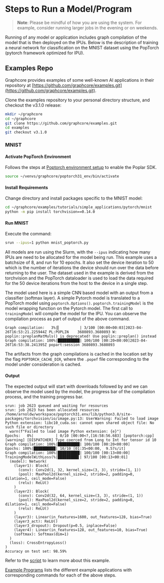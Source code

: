 # Steps to Run a Model/Program

> **Note**:  Please be mindful of how you are using the system.
For example, consider running larger jobs in the evening or on weekends.

Running of any model or application includes graph compilation of the model that is then deployed on the IPUs. Below is the description of training a neural network for classification on the MNIST dataset using the PopTorch (pytorch framework optimized for IPU). 

## Examples Repo

Graphcore provides examples of some well-known AI applications in their repository at [https://github.com/graphcore/examples.git](https://github.com/graphcore/examples.git).

Clone the examples repository to your personal directory structure, and checkout the v3.1.0 release:

```bash
mkdir ~/graphcore
cd ~/graphcore
git clone https://github.com/graphcore/examples.git
cd examples
git checkout v3.1.0
```

### MNIST

#### Activate PopTorch Environment
Follows the steps at [Poptorch environment setup](./virtual-environments.md#poptorch-environment-setup) to enable the Poplar SDK. 
```bash
source ~/venvs/graphcore/poptorch31_env/bin/activate
```

#### Install Requirements
Change directory and install packages specific to the MNIST model:
```bash
cd ~/graphcore/examples/tutorials/simple_applications/pytorch/mnist
python -m pip install torchvision==0.14.0
```

#### Run MNIST
Execute the command:

```bash
srun --ipus=1 python mnist_poptorch.py
```

All models are run using the Slurm, with the `--ipus` indicating how many IPUs are need to be allocated for the model being run. This example uses a batchsize of 8, and run for 10 epochs. It also set the device iteration to 50 which is the number of iterations the device should run over the data before returning to the user.  The dataset used in the example is derived from the torchvision and the PopTorch dataloader is used to load the data required for the 50 device iterations from the host to the device in a single step. 

The model used here is a simple CNN based model with an output from a classifier (softmax layer). 
A simple Pytorch model is translated to a PopTorch model using `poptorch.Options()`. 
`poptorch.trainingModel` is the model wrapping function on the Pytorch model. The first call to `trainingModel` will compile the model for the IPU. You can observe the compilation process as part of output of the above command. 

```console
Graph compilation:   3%|▎         | 3/100 [00:00<00:03]2023-04-26T16:53:21.225944Z PL:POPLIN    3680893.3680893 W: poplin::preplanMatMuls() is deprecated! Use poplin::preplan() instead
Graph compilation: 100%|██████████| 100/100 [00:20<00:00]2023-04-26T16:53:38.241395Z popart:session 3680893.3680893 
```
The artifacts from the graph compilations is cached in the location set by the flag `POPTORCH_CACHE_DIR`, where the `.popef` file corresponding to the model under consideration is cached. 

#### Output
The expected output will start with downloads followed by and we can observe the model used by the model, the progress bar of the compilation process, and the training progress bar. 

```console
srun: job 2623 queued and waiting for resources
srun: job 2623 has been allocated resources
/home/arnoldw/workspace/poptorch31.env/lib/python3.8/site-packages/torchvision/io/image.py:13: UserWarning: Failed to load image Python extension: libc10_cuda.so: cannot open shared object file: No such file or directory
  warn(f"Failed to load image Python extension: {e}")
Epochs:   0%|          | 0/10 [00:00<?,[16:58:56.683] [poptorch:cpp] [warning] [DISPATCHER] Type coerced from Long to Int for tensor id 10
Graph compilation: 100%|██████████| 100/100 [00:20<00:00]
Epochs: 100%|██████████| 10/10 [01:35<00:00,  9.57s/it]
Graph compilation: 100%|██████████| 100/100 [00:13<00:00]                          
TrainingModelWithLoss(%|█████████▋| 97/100 [00:13<00:01]
  (model): Network(
    (layer1): Block(
      (conv): Conv2d(1, 32, kernel_size=(3, 3), stride=(1, 1))
      (pool): MaxPool2d(kernel_size=2, stride=2, padding=0, dilation=1, ceil_mode=False)
      (relu): ReLU()
    )
    (layer2): Block(
      (conv): Conv2d(32, 64, kernel_size=(3, 3), stride=(1, 1))
      (pool): MaxPool2d(kernel_size=2, stride=2, padding=0, dilation=1, ceil_mode=False)
      (relu): ReLU()
    )
    (layer3): Linear(in_features=1600, out_features=128, bias=True)
    (layer3_act): ReLU()
    (layer3_dropout): Dropout(p=0.5, inplace=False)
    (layer4): Linear(in_features=128, out_features=10, bias=True)
    (softmax): Softmax(dim=1)
  )
  (loss): CrossEntropyLoss()
)
Accuracy on test set: 98.59%
```


Refer to the [script](https://github.com/graphcore/examples/blob/master/tutorials/simple_applications/pytorch/mnist/mnist_poptorch.py) to learn more about this example.  

[Example Programs](example-programs.md) lists the different example applications with corresponding commands for each of the above steps.



